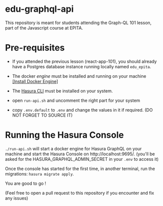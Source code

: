 # edu-graphql-api

This repository is meant for students attending the Graph-QL 101 lesson, part of the Javascript course at EPITA.

# Pre-requisites

- If you attended the previous lesson (react-app-101), you should already have a Postgres database instance running locally named `edu_epita`.

- The docker _engine_ must be installed and running on your machine [[Install Docker Engine]](https://docs.docker.com/engine/install/)

- The [Hasura CLI](https://hasura.io/docs/1.0/graphql/manual/hasura-cli/install-hasura-cli.html#install-hasura-cli) must be installed on your system.

- open `run-api.sh` and uncomment the right part for your system

- copy `.env.default` to `.env` and change the values in it if required. (DO NOT FORGET TO SOURCE IT)

# Running the Hasura Console

`./run-api.sh` will start a docker engine for Hasura GraphQL on your machine and start the Hasura Console on http://localhost:9695/. (you'll be asked for the HASURA_GRAPHQL_ADMIN_SECRET in your `.env` to access it)

Once the console has started for the first time, in another terminal, run the migrations: `hasura migrate apply`.

You are good to go !

(Feel free to open a pull request to this repository if you encounter and fix any issues)
